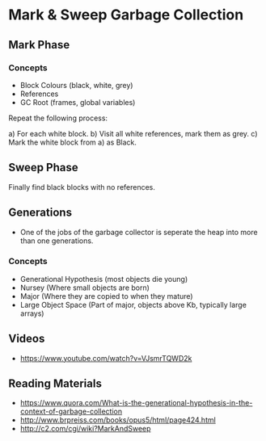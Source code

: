 # Mark & Sweep Garbage Collection

## Mark Phase

### Concepts

* Block Colours (black, white, grey)
* References
* GC Root (frames, global variables)

Repeat the following process:

a) For each white block.
b) Visit all white references, mark them as grey.
c) Mark the white block from a) as Black.


## Sweep Phase

Finally find black blocks with no references.

## Generations

* One of the jobs of the garbage collector is seperate the heap into more than one generations.

### Concepts

* Generational Hypothesis (most objects die young)
* Nursey (Where small objects are born)
* Major (Where they are copied to when they mature)
* Large Object Space (Part of major, objects above Kb, typically large arrays)

## Videos

* https://www.youtube.com/watch?v=VJsmrTQWD2k

## Reading Materials
* https://www.quora.com/What-is-the-generational-hypothesis-in-the-context-of-garbage-collection
* http://www.brpreiss.com/books/opus5/html/page424.html
* http://c2.com/cgi/wiki?MarkAndSweep
